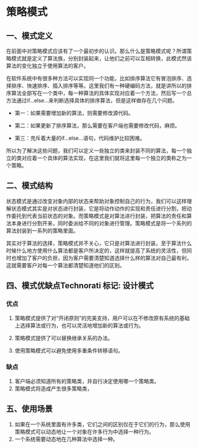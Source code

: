 # 策略模式
## 一、模式定义
​ 在前面中对策略模式应该有了一个最初步的认识。那么什么是策略模式呢？所谓策略模式就是定义了算法族，分别封装起来，让他们之前可以互相转换，此模式然该算法的变化独立于使用算法的客户。

​ 在软件系统中有很多种方法可以实现同一个功能，比如排序算法它有冒泡排序、选择排序、快速排序、插入排序等等。这里我们有一种硬编码方法，就是讲所以的排序算法全部写在一个类中，每一种算法的具体实现对应着一个方法，然后写一个总方法通过if…else…来判断选择具体的排序算法，但是这样做存在几个问题。

- 第一：如果需要增加新的算法，则需要修改源代码。

- 第二：如果更新了排序算法，那么需要在客户端也需要修改代码，麻烦。

- 第三：充斥着大量的if…else…语句，代码维护比较困难。

​ 所以为了解决这些问题，我们可以定义一些独立的类来封装不同的算法，每一个独立的类对应着一个具体的算法实现，在这里我们就将这里每一个独立的类称之为一个策略。

## 二、模式结构

​ 状态模式是通过改变对象内部的状态来帮助对象控制自己的行为，我们可以这样理解状态模式其实是对状态进行封装，它是将动作动作的实现和责任进行分割，把动作委托到代表当前状态的对象。而策略模式是对算法进行封装，把算法的责任和算法本身进行分割开来，同时委派给不同的对象进行管理。策略模式是将一个系列的算法封装到一系列的策略里面。

​ 其实对于算法的选择，策略模式并不关心，它只是对算法进行封装，至于算法什么时候什么地方使用什么算法都是客户所决定的，这样就提高了系统的灵活性，但同时也增加了客户的负担，因为客户需要清楚知道选择什么样的算法对自己最有利，这就需要客户对每一个算法都清楚知道他们的区别。

## 四、模式优缺点Technorati 标记: 设计模式
### 优点
1. 策略模式提供了对“开闭原则”的完美支持，用户可以在不修改原有系统的基础上选择算法或行为，也可以灵活地增加新的算法或行为。
2. 策略模式提供了可以替换继承关系的办法。

3. 使用策略模式可以避免使用多重条件转移语句。

### 缺点

1. 客户端必须知道所有的策略类，并自行决定使用哪一个策略类。
2. 策略模式将造成产生很多策略类，

## 五、使用场景

1. 如果在一个系统里面有许多类，它们之间的区别仅在于它们的行为，那么使用策略模式可以动态地让一个对象在许多行为中选择一种行为。
2. 一个系统需要动态地在几种算法中选择一种。